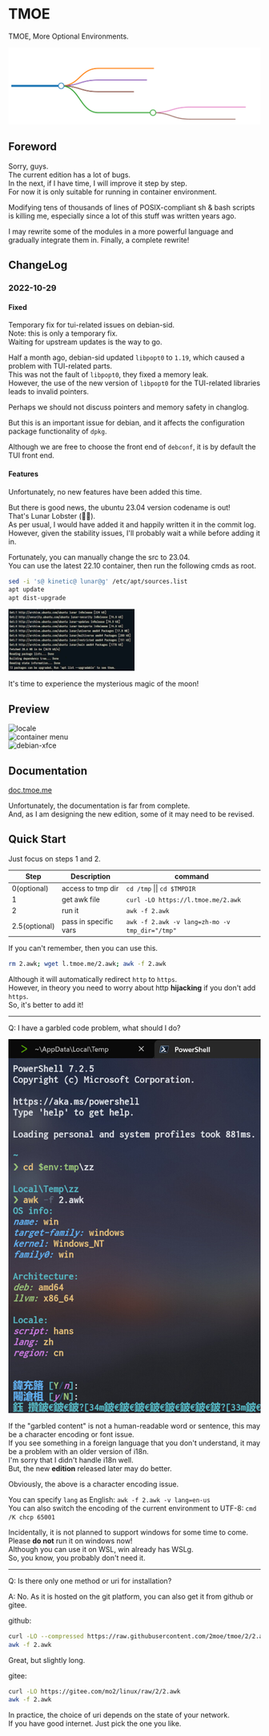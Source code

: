 # TMOE

TMOE, More Optional Environments.

![index](./assets/map/readme_index.svg)

## Foreword

Sorry, guys.  
The current edition has a lot of bugs.  
In the next, if I have time, I will improve it step by step.  
For now it is only suitable for running in container environment.

Modifying tens of thousands of lines of POSIX-compliant sh & bash scripts is killing me, especially since a lot of this stuff was written years ago.

I may rewrite some of the modules in a more powerful language and gradually integrate them in. Finally, a complete rewrite!

## ChangeLog

### 2022-10-29

#### Fixed

Temporary fix for tui-related issues on debian-sid.  
Note: this is only a temporary fix.  
Waiting for upstream updates is the way to go.

Half a month ago, debian-sid updated `libpopt0` to `1.19`, which caused a problem with TUI-related parts.  
This was not the fault of `libpopt0`, they fixed a memory leak.  
However, the use of the new version of `libpopt0` for the TUI-related libraries leads to invalid pointers.

Perhaps we should not discuss pointers and memory safety in changlog.

But this is an important issue for debian, and it affects the configuration package functionality of `dpkg`.

Although we are free to choose the front end of `debconf`, it is by default the TUI front end.

#### Features

Unfortunately, no new features have been added this time.

But there is good news, the ubuntu 23.04 version codename is out!  
That's Lunar Lobster (🌙🦞).  
As per usual, I would have added it and happily written it in the commit log.
However, given the stability issues, I'll probably wait a while before adding it in.

Fortunately, you can manually change the src to 23.04.  
You can use the latest 22.10 container, then run the following cmds as root.

```sh
sed -i 's@ kinetic@ lunar@g' /etc/apt/sources.list
apt update
apt dist-upgrade
```

<img src="./assets/changelog/20221029/ubuntu lunar src list.jpg" height="25%" width="50%" />

It's time to experience the mysterious magic of the moon!

## Preview

![locale](assets/preview/2022-05-12_16-29-43.png)  
![container menu](assets/preview/2022-05-12_16-31-26.png)  
![debian-xfce](assets/preview/2022-05-12_16-32-09.png)

## Documentation

[doc.tmoe.me](https://doc.tmoe.me)

Unfortunately, the documentation is far from complete.  
And, as I am designing the new edition, some of it may need to be revised.

## Quick Start

Just focus on steps 1 and 2.

| Step          | Description           | command                                        |
| ------------- | --------------------- | ---------------------------------------------- |
| 0(optional)   | access to tmp dir     | `cd /tmp` \|\| `cd $TMPDIR`                    |
| 1             | get awk file          | `curl -LO https://l.tmoe.me/2.awk`             |
| 2             | run it                | `awk -f 2.awk`                                 |
| 2.5(optional) | pass in specific vars | `awk -f 2.awk -v lang=zh-mo -v tmp_dir="/tmp"` |

If you can't remember, then you can use this.

```sh
rm 2.awk; wget l.tmoe.me/2.awk; awk -f 2.awk
```

Although it will automatically redirect `http` to `https`.  
However, in theory you need to worry about http **hijacking** if you don't add `https`.  
So, it's better to add it!

---

Q: I have a garbled code problem, what should I do?

![non-utf8](assets/about-awk/non-utf-8-environment.jpg)

If the "garbled content" is not a human-readable word or sentence, this may be a character encoding or font issue.  
If you see something in a foreign language that you don't understand, it may be a problem with an older version of i18n.  
I'm sorry that I didn't handle i18n well.  
But, the new **edition** released later may do better.

Obviously, the above is a character encoding issue.

You can specify `lang` as English: `awk -f 2.awk -v lang=en-us`  
You can also switch the encoding of the current environment to UTF-8: `cmd /K chcp 65001`

Incidentally, it is not planned to support windows for some time to come.  
Please **do not** run it on windows now!  
Although you can use it on WSL, win already has WSLg.  
So, you know, you probably don't need it.

---

Q: Is there only one method or uri for installation?

A: No. As it is hosted on the git platform, you can also get it from github or gitee.

github:

```sh
curl -LO --compressed https://raw.githubusercontent.com/2moe/tmoe/2/2.awk
awk -f 2.awk
```

Great, but slightly long.

gitee:

```sh
curl -LO https://gitee.com/mo2/linux/raw/2/2.awk
awk -f 2.awk
```

In practice, the choice of uri depends on the state of your network.  
If you have good internet. Just pick the one you like.
